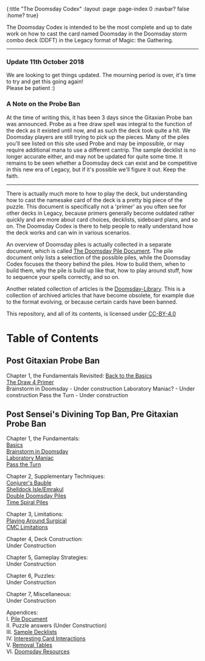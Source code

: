 {:title "The Doomsday Codex"
 :layout :page
 :page-index 0
 :navbar? false
 :home? true}

The Doomsday Codex is intended to be the most complete and up to date work on how to 
cast the card named Doomsday in the Doomsday storm combo deck (DDFT) in the Legacy format of 
Magic: the Gathering.
***
### Update 11th October 2018
We are looking to get things updated. The mourning period is over, it's time to try and get this going again!  
Please be patient :)

### A Note on the Probe Ban
At the time of writing this, it has been 3 days since the Gitaxian Probe ban was announced. Probe as a free draw spell was integral to the function of the deck as it existed until now, and as such the deck took quite a hit. We Doomsday players are still trying to pick up the pieces. Many of the piles you'll see listed on this site used Probe and may be impossible, or may require additional mana to use a different cantrip. The sample decklist is no longer accurate either, and may not be updated for quite some time. It remains to be seen whether a Doomsday deck can exist and be competitive in this new era of Legacy, but if it's possible we'll figure it out. Keep the faith.  
***
  
There is actually much more to how to play the deck, but understanding how to cast the namesake 
card of the deck is a pretty big piece of the puzzle. This document is specifically not a 'primer' as 
you often see for other decks in Legacy, because primers generally become outdated 
rather quickly and are more about card choices, decklists, sideboard plans, and so 
on. The Doomsday Codex is there to help people to really understand how the deck 
works and can win in various scenarios.

An overview of Doomsday piles is actually collected in a separate document, which is 
called [The Doomsday Pile Document](/pages-output/appendix/pile-doc). The pile 
document only lists a selection of the possible piles, while the Doomsday Codex 
focuses the theory behind the piles. How to build them, when to build them, why the 
pile is build up like that, how to play around stuff, how to sequence your spells 
correctly, and so on.

Another related collection of articles is the 
[Doomsday-Library](https://github.com/Bennotsi-MTG/Doomsday-Library). This is a 
collection of archived articles that have become obsolete, for example due to the 
format evolving, or because certain cards have been banned.

This repository, and all of its contents, is licensed under [CC-BY-4.0](https://creativecommons.org/licenses/by/4.0/)

# Table of Contents

## Post Gitaxian Probe Ban
Chapter 1, the Fundamentals Revisited: 
[Back to the Basics](/pages-output/ch01/basics)  
[The Draw 4 Primer](/pages-output/ch01/draw4primer)  
Brainstorm in Doomsday - Under construction
Laboratory Maniac? - Under construction
Pass the Turn - Under construction



## Post Sensei's Divining Top Ban, Pre Gitaxian Probe Ban
Chapter 1, the Fundamentals:  
[Basics](/pages-output/ch1/basics)  
[Brainstorm in Doomsday](/pages-output/ch1/brainstorm)  
[Laboratory Maniac](/pages-output/ch1/laboratory-maniac)  
[Pass the Turn](/pages-output/ch1/pass-the-turn)  

Chapter 2, Supplementary Techniques:  
[Conjurer's Bauble](/pages-output/ch2/cb-piles)  
[Shelldock Isle/Emrakul](/pages-output/ch2/shelldock-emrakul)  
[Double Doomsday Piles](/pages-output/ch2/double-doomsday)   
[Time Spiral Piles](/pages-output/ch2/doomsday-timespiral)  

Chapter 3, Limitations:  
[Playing Around Surgical](/pages-output/ch3/surgical)  
[CMC Limitations](/pages-output/ch3/cmc_limits) 

Chapter 4, Deck Construction:  
Under Construction  

Chapter 5, Gameplay Strategies:  
Under Construction  

Chapter 6, Puzzles:  
Under Construction  

Chapter 7, Miscellaneous:  
Under Construction  

Appendices:  
I.   [Pile Document](/pages-output/appendix/pile-doc)  
II.  Puzzle answers (Under Construction)  
III. [Sample Decklists](/pages-output/appendix/Decklist)   
IV.  [Interesting Card Interactions](/pages-output/appendix/interesting-interactions)   
V.   [Removal Tables](/pages-output/appendix/rem_table)   
VI.  [Doomsday Resources](/pages-output/appendix/external_resources)  
